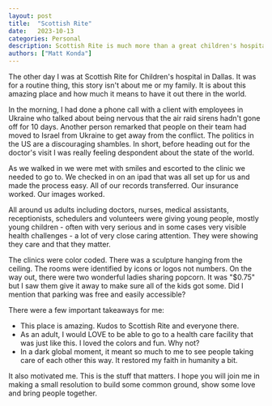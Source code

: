 ```yaml
---
layout: post
title:  "Scottish Rite"
date:   2023-10-13
categories: Personal
description: Scottish Rite is much more than a great children's hospital.
authors: ["Matt Konda"]
---
```


The other day I was at Scottish Rite for Children's hospital in Dallas.  It was for a routine thing, this story isn't about me or my family.  It is about this amazing place and how much it means to have it out there in the world.

In the morning, I had done a phone call with a client with employees in Ukraine who talked about being nervous that the air raid sirens hadn't gone off for 10 days.  Another person remarked that people on their team had moved to Israel from Ukraine to get away from the conflict.  The politics in the US are a discouraging shambles.  In short, before heading out for the doctor's visit I was really feeling despondent about the state of the world.

As we walked in we were met with smiles and escorted to the clinic we needed to go to.  We checked in on an ipad that was all set up for us and made the process easy.  All of our records transferred.  Our insurance worked.  Our images worked.

All around us adults including doctors, nurses, medical assistants, receptionists, schedulers and volunteers were giving young people, mostly young children - often with very serious and in some cases very visible health challenges - a lot of very close caring attention.  They were showing they care and that they matter.

The clinics were color coded.  There was a sculpture hanging from the ceiling.  The rooms were identified by icons or logos not numbers.  On the way out, there were two wonderful ladies sharing popcorn.  It was "$0.75" but I saw them give it away to make sure all of the kids got some.  Did I mention that parking was free and easily accessible?

There were a few important takeaways for me:

- This place is amazing.  Kudos to Scottish Rite and everyone there.
- As an adult, I would LOVE to be able to go to a health care facility that was just like this.  I loved the colors and fun.  Why not?
- In a dark global moment, it meant so much to me to see people taking care of each other this way.  It restored my faith in humanity a bit.

It also motivated me.  This is the stuff that matters.  I
hope you will join me in making a small resolution to build
some common ground, show some love and bring people together.
